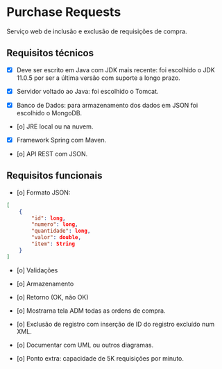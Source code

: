 # Purchase Requests

Serviço web de inclusão e exclusão de requisições de compra.

## Requisitos técnicos

* [x] Deve ser escrito em Java com JDK mais recente: foi escolhido o JDK 11.0.5 por ser a última versão com suporte a longo prazo.

* [x] Servidor voltado ao Java: foi escolhido o Tomcat.

* [x] Banco de Dados: para armazenamento dos dados em JSON foi escolhido o MongoDB.

* [o] JRE local ou na nuvem.

* [x] Framework Spring com Maven.

* [o] API REST com JSON.

## Requisitos funcionais

* [o] Formato JSON:

```json
[
    {
        "id": long,
        "numero": long,
        "quantidade": long,
        "valor": double,
        "item": String
    }
]
```

* [o] Validações

* [o] Armazenamento

* [o] Retorno (OK, não OK)

* [o] Mostrarna tela ADM todas as ordens de compra.

* [o] Exclusão de registro com inserção de ID do registro excluído num XML.

* [o] Documentar com UML ou outros diagramas.

* [o] Ponto extra: capacidade de 5K requisições por minuto.